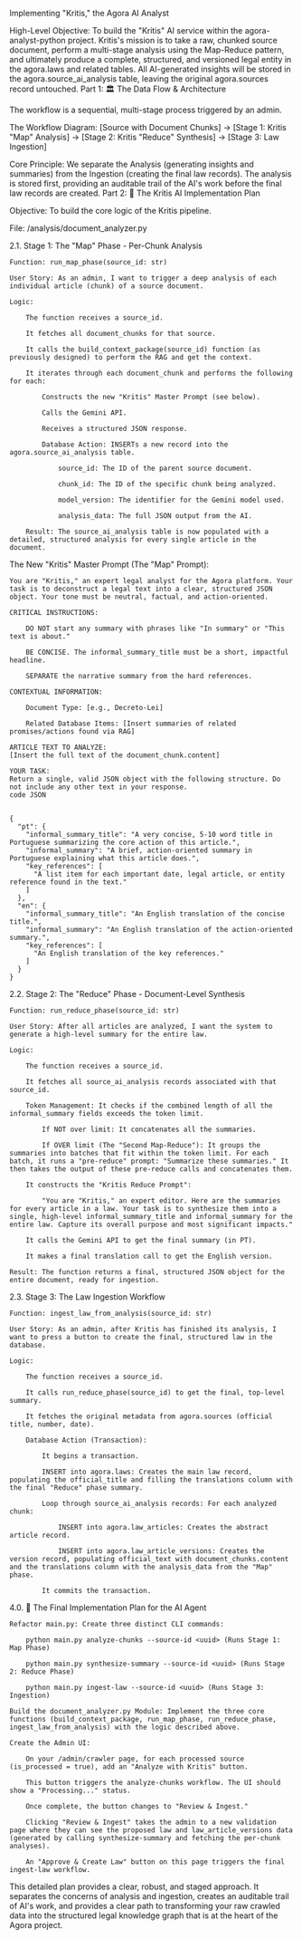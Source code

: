 Implementing "Kritis," the Agora AI Analyst

High-Level Objective:
To build the "Kritis" AI service within the agora-analyst-python project. Kritis's mission is to take a raw, chunked source document, perform a multi-stage analysis using the Map-Reduce pattern, and ultimately produce a complete, structured, and versioned legal entity in the agora.laws and related tables. All AI-generated insights will be stored in the agora.source_ai_analysis table, leaving the original agora.sources record untouched.
Part 1: 🏛️ The Data Flow & Architecture

The workflow is a sequential, multi-stage process triggered by an admin.

The Workflow Diagram:
[Source with Document Chunks] -> [Stage 1: Kritis "Map" Analysis] -> [Stage 2: Kritis "Reduce" Synthesis] -> [Stage 3: Law Ingestion]

Core Principle: We separate the Analysis (generating insights and summaries) from the Ingestion (creating the final law records). The analysis is stored first, providing an auditable trail of the AI's work before the final law records are created.
Part 2: 🧠 The Kritis AI Implementation Plan

Objective: To build the core logic of the Kritis pipeline.

File: /analysis/document_analyzer.py

2.1. Stage 1: The "Map" Phase - Per-Chunk Analysis

    Function: run_map_phase(source_id: str)

    User Story: As an admin, I want to trigger a deep analysis of each individual article (chunk) of a source document.

    Logic:

        The function receives a source_id.

        It fetches all document_chunks for that source.

        It calls the build_context_package(source_id) function (as previously designed) to perform the RAG and get the context.

        It iterates through each document_chunk and performs the following for each:

            Constructs the new "Kritis" Master Prompt (see below).

            Calls the Gemini API.

            Receives a structured JSON response.

            Database Action: INSERTs a new record into the agora.source_ai_analysis table.

                source_id: The ID of the parent source document.

                chunk_id: The ID of the specific chunk being analyzed.

                model_version: The identifier for the Gemini model used.

                analysis_data: The full JSON output from the AI.

        Result: The source_ai_analysis table is now populated with a detailed, structured analysis for every single article in the document.

The New "Kritis" Master Prompt (The "Map" Prompt):

    You are "Kritis," an expert legal analyst for the Agora platform. Your task is to deconstruct a legal text into a clear, structured JSON object. Your tone must be neutral, factual, and action-oriented.

    CRITICAL INSTRUCTIONS:

        DO NOT start any summary with phrases like "In summary" or "This text is about."

        BE CONCISE. The informal_summary_title must be a short, impactful headline.

        SEPARATE the narrative summary from the hard references.

    CONTEXTUAL INFORMATION:

        Document Type: [e.g., Decreto-Lei]

        Related Database Items: [Insert summaries of related promises/actions found via RAG]

    ARTICLE TEXT TO ANALYZE:
    [Insert the full text of the document_chunk.content]

    YOUR TASK:
    Return a single, valid JSON object with the following structure. Do not include any other text in your response.
    code JSON

        
    {
      "pt": {
        "informal_summary_title": "A very concise, 5-10 word title in Portuguese summarizing the core action of this article.",
        "informal_summary": "A brief, action-oriented summary in Portuguese explaining what this article does.",
        "key_references": [
          "A list item for each important date, legal article, or entity reference found in the text."
        ]
      },
      "en": {
        "informal_summary_title": "An English translation of the concise title.",
        "informal_summary": "An English translation of the action-oriented summary.",
        "key_references": [
          "An English translation of the key references."
        ]
      }
    }

      

2.2. Stage 2: The "Reduce" Phase - Document-Level Synthesis

    Function: run_reduce_phase(source_id: str)

    User Story: After all articles are analyzed, I want the system to generate a high-level summary for the entire law.

    Logic:

        The function receives a source_id.

        It fetches all source_ai_analysis records associated with that source_id.

        Token Management: It checks if the combined length of all the informal_summary fields exceeds the token limit.

            If NOT over limit: It concatenates all the summaries.

            If OVER limit (The "Second Map-Reduce"): It groups the summaries into batches that fit within the token limit. For each batch, it runs a "pre-reduce" prompt: "Summarize these summaries." It then takes the output of these pre-reduce calls and concatenates them.

        It constructs the "Kritis Reduce Prompt":

            "You are "Kritis," an expert editor. Here are the summaries for every article in a law. Your task is to synthesize them into a single, high-level informal_summary_title and informal_summary for the entire law. Capture its overall purpose and most significant impacts."

        It calls the Gemini API to get the final summary (in PT).

        It makes a final translation call to get the English version.

    Result: The function returns a final, structured JSON object for the entire document, ready for ingestion.

2.3. Stage 3: The Law Ingestion Workflow

    Function: ingest_law_from_analysis(source_id: str)

    User Story: As an admin, after Kritis has finished its analysis, I want to press a button to create the final, structured law in the database.

    Logic:

        The function receives a source_id.

        It calls run_reduce_phase(source_id) to get the final, top-level summary.

        It fetches the original metadata from agora.sources (official title, number, date).

        Database Action (Transaction):

            It begins a transaction.

            INSERT into agora.laws: Creates the main law record, populating the official_title and filling the translations column with the final "Reduce" phase summary.

            Loop through source_ai_analysis records: For each analyzed chunk:

                INSERT into agora.law_articles: Creates the abstract article record.

                INSERT into agora.law_article_versions: Creates the version record, populating official_text with document_chunks.content and the translations column with the analysis_data from the "Map" phase.

            It commits the transaction.

4.0. 🚀 The Final Implementation Plan for the AI Agent

    Refactor main.py: Create three distinct CLI commands:

        python main.py analyze-chunks --source-id <uuid> (Runs Stage 1: Map Phase)

        python main.py synthesize-summary --source-id <uuid> (Runs Stage 2: Reduce Phase)

        python main.py ingest-law --source-id <uuid> (Runs Stage 3: Ingestion)

    Build the document_analyzer.py Module: Implement the three core functions (build_context_package, run_map_phase, run_reduce_phase, ingest_law_from_analysis) with the logic described above.

    Create the Admin UI:

        On your /admin/crawler page, for each processed source (is_processed = true), add an "Analyze with Kritis" button.

        This button triggers the analyze-chunks workflow. The UI should show a "Processing..." status.

        Once complete, the button changes to "Review & Ingest."

        Clicking "Review & Ingest" takes the admin to a new validation page where they can see the proposed law and law_article_versions data (generated by calling synthesize-summary and fetching the per-chunk analyses).

        An "Approve & Create Law" button on this page triggers the final ingest-law workflow.

This detailed plan provides a clear, robust, and staged approach. It separates the concerns of analysis and ingestion, creates an auditable trail of AI's work, and provides a clear path to transforming your raw crawled data into the structured legal knowledge graph that is at the heart of the Agora project.